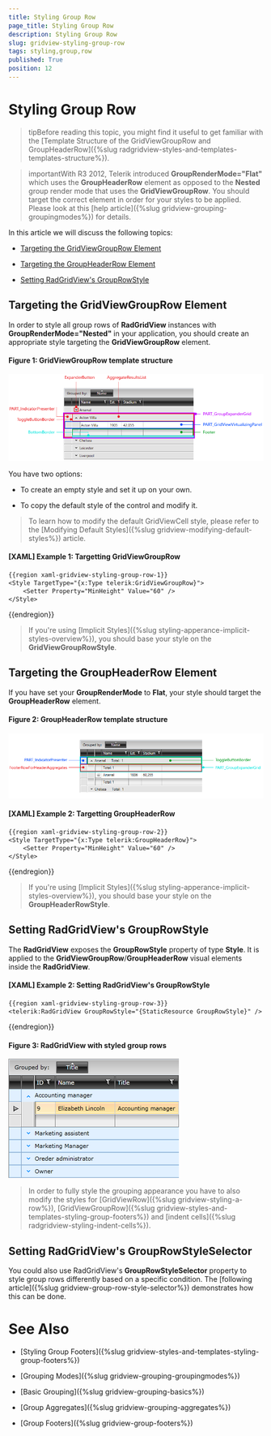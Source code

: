 ```yaml
---
title: Styling Group Row
page_title: Styling Group Row
description: Styling Group Row
slug: gridview-styling-group-row
tags: styling,group,row
published: True
position: 12
---
```


# Styling Group Row

>tipBefore reading this topic, you might find it useful to get familiar with the [Template Structure of the GridViewGroupRow and GroupHeaderRow]({%slug radgridview-styles-and-templates-templates-structure%}).

>importantWith R3 2012, Telerik introduced __GroupRenderMode="Flat"__ which uses the **GroupHeaderRow** element as opposed to the **Nested** group render mode that uses the **GridViewGroupRow**. You should target the correct element in order for your styles to be applied. Please look at this [help article]({%slug gridview-grouping-groupingmodes%}) for details.

In this article we will discuss the following topics:

* [Targeting the GridViewGroupRow Element](#targeting-the-gridviewgrouprow-element)

* [Targeting the GroupHeaderRow Element](#targeting-the-groupheaderrow-element)

* [Setting RadGridView's GroupRowStyle](#setting-radgridviews-grouprowstyle)

## Targeting the GridViewGroupRow Element

In order to style all group rows of __RadGridView__ instances with **GroupRenderMode="Nested"** in your application, you should create an appropriate style targeting the __GridViewGroupRow__ element.

#### __Figure 1: GridViewGroupRow template structure__

![GridViewGroupRow template structure](images/gridview-group-row-template.png)

You have two options:

* To create an empty style and set it up on your own.

* To copy the default style of the control and modify it.

>To learn how to modify the default GridViewCell style, please refer to the [Modifying Default Styles]({%slug gridview-modifying-default-styles%}) article.

#### __[XAML] Example 1: Targetting GridViewGroupRow__

	{{region xaml-gridview-styling-group-row-1}}
	<Style TargetType="{x:Type telerik:GridViewGroupRow}">
	    <Setter Property="MinHeight" Value="60" />
	</Style>
{{endregion}}

>If you're using [Implicit Styles]({%slug styling-apperance-implicit-styles-overview%}), you should base your style on the __GridViewGroupRowStyle__.

## Targeting the GroupHeaderRow Element

If you have set your **GroupRenderMode** to **Flat**, your style should target the __GroupHeaderRow__ element.

#### __Figure 2: GroupHeaderRow template structure__

![GroupHeaderRow template structure](images/gridview-groupheaderrow-template.png)

#### __[XAML] Example 2: Targetting GroupHeaderRow__

	{{region xaml-gridview-styling-group-row-2}}
	<Style TargetType="{x:Type telerik:GroupHeaderRow}">
	    <Setter Property="MinHeight" Value="60" />
	</Style>
{{endregion}}

>If you're using [Implicit Styles]({%slug styling-apperance-implicit-styles-overview%}), you should base your style on the __GroupHeaderRowStyle__.

## Setting RadGridView's GroupRowStyle

The __RadGridView__ exposes the __GroupRowStyle__ property of type __Style__. It is applied to the __GridViewGroupRow__/__GroupHeaderRow__ visual elements inside the __RadGridView__.

#### __[XAML] Example 2: Setting RadGridView's GroupRowStyle__

	{{region xaml-gridview-styling-group-row-3}}
	<telerik:RadGridView GroupRowStyle="{StaticResource GroupRowStyle}" />
{{endregion}}

#### __Figure 3: RadGridView with styled group rows__

![](images/RadGridView_Styles_and_Templates_Styling_GridViewGroupRow_03.png)

>In order to fully style the grouping appearance you have to also modify the styles for [GridViewRow]({%slug gridview-styling-a-row%}), [GridViewGroupRow]({%slug gridview-styles-and-templates-styling-group-footers%}) and [indent cells]({%slug radgridview-styling-indent-cells%}).

## Setting RadGridView's GroupRowStyleSelector

You could also use RadGridView's **GroupRowStyleSelector** property to style group rows differently based on a specific condition. The [following article]({%slug gridview-group-row-style-selector%}) demonstrates how this can be done.

# See Also

 * [Styling Group Footers]({%slug gridview-styles-and-templates-styling-group-footers%})

 * [Grouping Modes]({%slug gridview-grouping-groupingmodes%})

 * [Basic Grouping]({%slug gridview-grouping-basics%})

 * [Group Aggregates]({%slug gridview-grouping-aggregates%})

 * [Group Footers]({%slug gridview-group-footers%})
